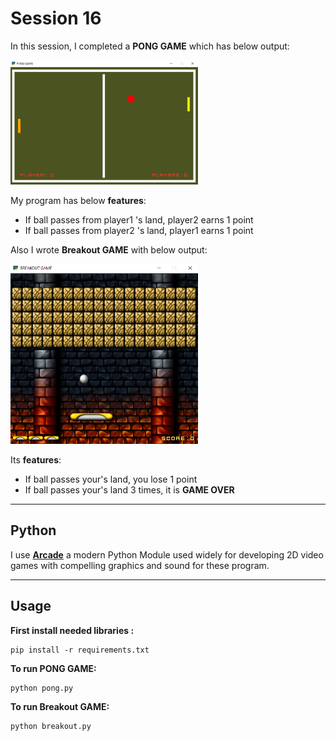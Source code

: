 
# Session 16

In this session, I completed a **PONG GAME** which has below output:
  

<img src="photo\Untitled.png" width="300">


My program has below **features**:

- If ball passes from player1 's land, player2 earns 1 point
- If ball passes from player2 's land, player1 earns 1 point


Also I wrote **Breakout GAME** with below output:

<img src="photo\break.png" width="300">


Its **features**:

- If ball passes  your's land, you lose 1 point
- If ball passes  your's land 3 times, it is **GAME OVER**


---
## Python

I use [**Arcade**](https://api.arcade.academy/en/latest/get_started.html) a modern Python Module used widely for developing 2D video games with compelling graphics and sound for these program.

---
## Usage

**First install needed libraries :**
```
pip install -r requirements.txt
```

**To run PONG GAME:**

```
python pong.py
```
**To run Breakout GAME:**

```
python breakout.py
```